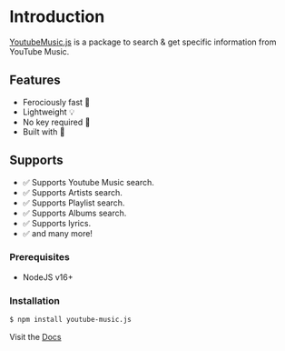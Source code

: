 # Introduction

[YoutubeMusic.js](https://www.npmjs.com/package/youtubemusic.js) is a package to search & get specific information from YouTube Music.

## Features

- Ferociously fast 🚀
- Lightweight 💡
- No key required 🔑
- Built with 🤍

## Supports

- ✅ Supports Youtube Music search.
- ✅ Supports Artists search.
- ✅ Supports Playlist search.
- ✅ Supports Albums search.
- ✅ Supports lyrics.
- ✅ and many more!

### Prerequisites

- NodeJS v16+

### Installation

```bash
$ npm install youtube-music.js
```

Visit the [Docs](https://youtubemusicjs.netlify.app)
